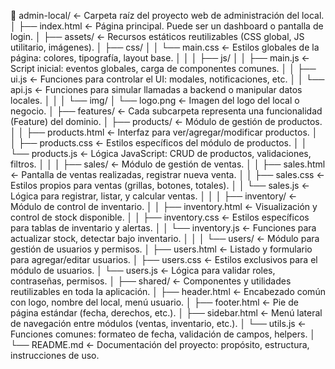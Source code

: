 📁 admin-local/                   ← Carpeta raíz del proyecto web de administración del local.
│
├── index.html                   ← Página principal. Puede ser un dashboard o pantalla de login.
│
├── assets/                      ← Recursos estáticos reutilizables (CSS global, JS utilitario, imágenes).
│   ├── css/
│   │   └── main.css             ← Estilos globales de la página: colores, tipografía, layout base.
│   │
│   ├── js/
│   │   ├── main.js              ← Script inicial: eventos globales, carga de componentes comunes.
│   │   ├── ui.js                ← Funciones para controlar el UI: modales, notificaciones, etc.
│   │   └── api.js               ← Funciones para simular llamadas a backend o manipular datos locales.
│   │
│   └── img/
│       └── logo.png             ← Imagen del logo del local o negocio.
│
├── features/                    ← Cada subcarpeta representa una funcionalidad (Feature) del dominio.
│   ├── products/                ← Módulo de gestión de productos.
│   │   ├── products.html        ← Interfaz para ver/agregar/modificar productos.
│   │   ├── products.css         ← Estilos específicos del módulo de productos.
│   │   └── products.js          ← Lógica JavaScript: CRUD de productos, validaciones, filtros.
│   │
│   ├── sales/                   ← Módulo de gestión de ventas.
│   │   ├── sales.html           ← Pantalla de ventas realizadas, registrar nueva venta.
│   │   ├── sales.css            ← Estilos propios para ventas (grillas, botones, totales).
│   │   └── sales.js             ← Lógica para registrar, listar, y calcular ventas.
│   │
│   ├── inventory/               ← Módulo de control de inventario.
│   │   ├── inventory.html       ← Visualización y control de stock disponible.
│   │   ├── inventory.css        ← Estilos específicos para tablas de inventario y alertas.
│   │   └── inventory.js         ← Funciones para actualizar stock, detectar bajo inventario.
│   │
│   └── users/                   ← Módulo para gestión de usuarios y permisos.
│       ├── users.html           ← Listado y formulario para agregar/editar usuarios.
│       ├── users.css            ← Estilos exclusivos para el módulo de usuarios.
│       └── users.js             ← Lógica para validar roles, contraseñas, permisos.
│
├── shared/                      ← Componentes y utilidades reutilizables en toda la aplicación.
│   ├── header.html              ← Encabezado común con logo, nombre del local, menú usuario.
│   ├── footer.html              ← Pie de página estándar (fecha, derechos, etc.).
│   ├── sidebar.html             ← Menú lateral de navegación entre módulos (ventas, inventario, etc.).
│   └── utils.js                 ← Funciones comunes: formateo de fecha, validación de campos, helpers.
│
└── README.md                    ← Documentación del proyecto: propósito, estructura, instrucciones de uso.
